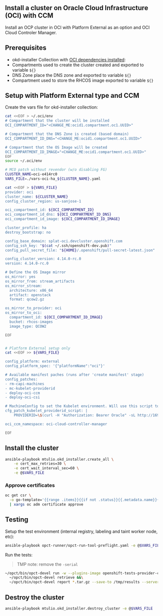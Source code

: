 ## Install a cluster on Oracle Cloud Infrastructure (OCI) with CCM

Install an OCP cluster in OCI with Platform External as an option and OCI Cloud Controler Manager.

## Prerequisites

- okd-installer Collection with [OCI dependencies installed](./oci-prerequisites.md):
- Compartments used to create the cluster created and exported to variable `${}`
- DNS Zone place the DNS zone and exported to variable `${}`
- Compartment used to store the RHCOS image exported to variable `${}`

## Setup with Platform External type and CCM

Create the vars file for okd-installer collection:

```bash
cat <<EOF > ~/.oci/env
# Compartment that the cluster will be installed
OCI_COMPARTMENT_ID="<CHANGE_ME:ocid1.compartment.oc1.UUID>"

# Compartment that the DNS Zone is created (based domain)
OCI_COMPARTMENT_ID_DNS="<CHANGE_ME:ocid1.compartment.oc1.UUID>"

# Compartment that the OS Image will be created
OCI_COMPARTMENT_ID_IMAGE="<CHANGE_ME:ocid1.compartment.oc1.UUID>"
EOF
source ~/.oci/env

# MCO patch without revendor (w/o disabling FG)
CLUSTER_NAME=oci-e414rc0
VARS_FILE=./vars-oci-ha_${CLUSTER_NAME}.yaml

cat <<EOF > ${VARS_FILE}
provider: oci
cluster_name: ${CLUSTER_NAME}
config_cluster_region: us-sanjose-1

oci_compartment_id: ${OCI_COMPARTMENT_ID}
oci_compartment_id_dns: ${OCI_COMPARTMENT_ID_DNS}
oci_compartment_id_image: ${OCI_COMPARTMENT_ID_IMAGE}

cluster_profile: ha
destroy_bootstrap: no

config_base_domain: splat-oci.devcluster.openshift.com
config_ssh_key: "$(cat ~/.ssh/openshift-dev.pub)"
config_pull_secret_file: "${HOME}/.openshift/pull-secret-latest.json"

config_cluster_version: 4.14.0-rc.0
version: 4.14.0-rc.0

# Define the OS Image mirror
os_mirror: yes
os_mirror_from: stream_artifacts
os_mirror_stream:
  architecture: x86_64
  artifact: openstack
  format: qcow2.gz

os_mirror_to_provider: oci
os_mirror_to_oci:
  compartment_id: ${OCI_COMPARTMENT_ID_IMAGE}
  bucket: rhcos-images
  image_type: QCOW2

EOF


# Platform External setup only
cat <<EOF >> ${VARS_FILE}

config_platform: external
config_platform_spec: '{"platformName":"oci"}'

# Available manifest paches (runs after 'create manifest' stage)
config_patches:
- rm-capi-machines
- mc-kubelet-providerid
- deploy-oci-ccm
- deploy-oci-csi

# MachineConfig to set the Kubelet environment. Will use this script to discover the ProviderID
cfg_patch_kubelet_providerid_script: |
    PROVIDERID=\$(curl -H "Authorization: Bearer Oracle" -sL http://169.254.169.254/opc/v2/instance/ | jq -r .id);

oci_ccm_namespace: oci-cloud-controller-manager

EOF
```

## Install the cluster

```bash
ansible-playbook mtulio.okd_installer.create_all \
    -e cert_max_retries=30 \
    -e cert_wait_interval_sec=60 \
    -e @$VARS_FILE
```

### Approve certificates

```bash
oc get csr \
  -o go-template='{{range .items}}{{if not .status}}{{.metadata.name}}{{"\n"}}{{end}}{{end}}' \
  | xargs oc adm certificate approve
```

## Testing

Setup the test environment (internal registry, labeling and taint worker node, etc):

```bash
ansible-playbook opct-runner/opct-run-tool-preflight.yaml -e @$VARS_FILE
```

Run the tests:

> TMP note: remove the `-serial`

```bash
~/opct/bin/opct-devel run -w --plugins-image openshift-tests-provider-cert:devel-serial &&\
  ~/opct/bin/opct-devel retrieve &&\
  ~/opct/bin/opct-devel report *.tar.gz --save-to /tmp/results --server-skip
```

## Destroy the cluster

```bash
ansible-playbook mtulio.okd_installer.destroy_cluster -e @$VARS_FILE
```